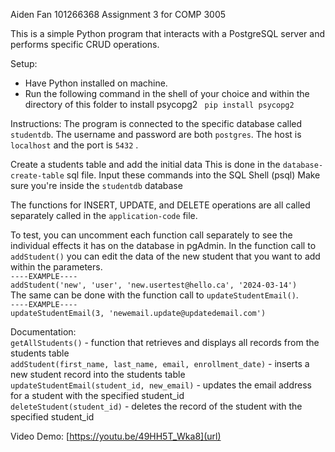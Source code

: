 Aiden Fan 101266368
Assignment 3 for COMP 3005

This is a simple Python program that interacts with a PostgreSQL server and performs specific CRUD operations.

Setup:

- Have Python installed on machine.
- Run the following command in the shell of your choice and within the directory of this folder to install psycopg2
  ` pip install psycopg2`

Instructions:
The program is connected to the specific database called `studentdb`. The username and password are both `postgres`. The host is `localhost`  and the port is `5432` . 

Create a students table and add the initial data
  This is done in the `database-create-table` sql file.
  Input these commands into the SQL Shell (psql)
    Make sure you're inside the `studentdb` database
  
The functions for INSERT, UPDATE, and DELETE operations are all called separately called in the `application-code` file.

To test, you can uncomment each function call separately to see the individual effects it has on the database in pgAdmin. In the function call to `addStudent()`
you can edit the data of the new student that you want to add within the parameters.<br>`----EXAMPLE----`<br>`addStudent('new', 'user', 'new.usertest@hello.ca', '2024-03-14')` <br>
The same can be done with the function call to `updateStudentEmail()`. <br> `----EXAMPLE----`<br>`updateStudentEmail(3, 'newemail.update@updatedemail.com')`<br>

Documentation:<br>
`getAllStudents()` - function that retrieves and displays all records from the students table <br>
`addStudent(first_name, last_name, email, enrollment_date)` - inserts a new student record into the students table <br>
`updateStudentEmail(student_id, new_email)` - updates the email address for a student with the specified student_id <br>
`deleteStudent(student_id)` - deletes the record of the student with the specified student_id <br>

Video Demo:
[https://youtu.be/49HH5T_Wka8](url)
